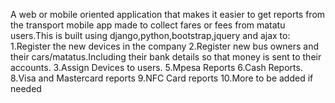 A web or mobile oriented application that makes it easier to get reports from the transport mobile app made to collect fares or fees from matatu users.This is built using django,python,bootstrap,jquery and ajax to:
1.Register the new devices in the company
2.Register new bus owners and their cars/matatus.Including their bank details so that money is sent to their accounts.
3.Assign Devices  to users.
5.Mpesa Reports
6.Cash Reports.
8.Visa and Mastercard reports
9.NFC Card reports
10.More to be added if needed
